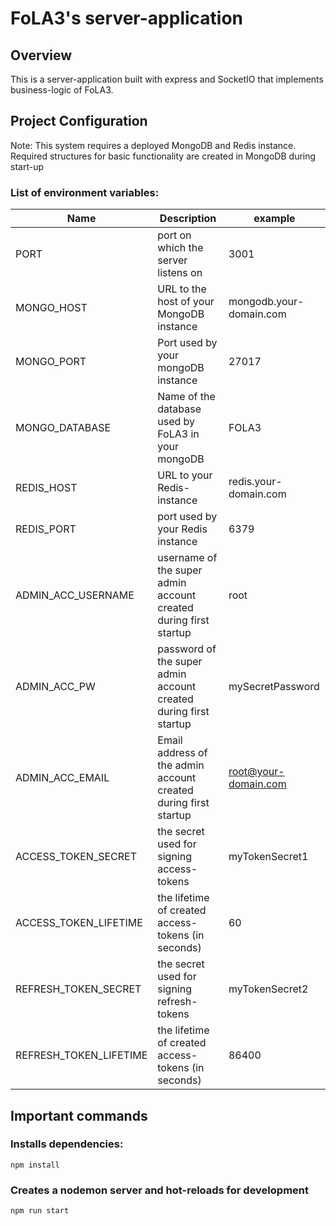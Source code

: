 # FoLA3's server-application
## Overview
This is a server-application built with express and SocketIO that implements business-logic of FoLA3.


## Project Configuration

Note: This system requires a deployed MongoDB and Redis instance. Required structures for basic functionality are created in MongoDB during start-up

### List of environment variables:
 Name | Description | example 
 ---|---|---
PORT | port on which the server listens on | 3001
MONGO_HOST | URL to the host of your MongoDB instance | mongodb.your-domain.com
MONGO_PORT | Port used by your mongoDB instance | 27017
MONGO_DATABASE | Name of the database used by FoLA3 in your mongoDB | FOLA3
REDIS_HOST | URL to your Redis-instance | redis.your-domain.com
REDIS_PORT | port used by your Redis instance | 6379
ADMIN_ACC_USERNAME | username of the super admin account created during first startup | root
ADMIN_ACC_PW | password of the super admin account created during first startup | mySecretPassword
ADMIN_ACC_EMAIL | Email address of the admin account created during first startup | root@your-domain.com
ACCESS_TOKEN_SECRET | the secret used for signing access-tokens | myTokenSecret1
ACCESS_TOKEN_LIFETIME | the lifetime of created access-tokens (in seconds) | 60
REFRESH_TOKEN_SECRET | the secret used for signing refresh-tokens | myTokenSecret2
REFRESH_TOKEN_LIFETIME | the lifetime of created access-tokens (in seconds) | 86400


## Important commands

### Installs dependencies:
```
npm install
```

### Creates a nodemon server and hot-reloads for development
```
npm run start
```
